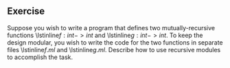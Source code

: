   
## Exercise
  Suppose you wish to write a program that defines two
  mutually-recursive functions \lstinline$f : int -> int$
  and \lstinline$g : int -> int$.  To keep the design modular,
  you wish to write the code for the two functions in separate
  files \lstinline$f.ml$ and \lstinline$g.ml$.  Describe
  how to use recursive modules to accomplish the task.
  
